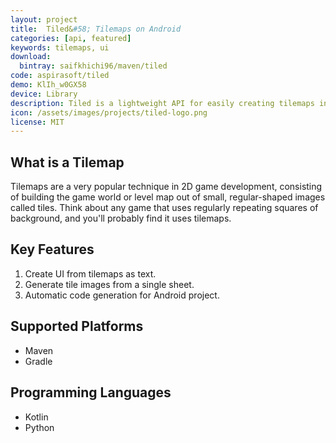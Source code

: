 ```yaml
---
layout: project
title:  Tiled&#58; Tilemaps on Android
categories: [api, featured]
keywords: tilemaps, ui
download:
  bintray: saifkhichi96/maven/tiled
code: aspirasoft/tiled
demo: KlIh_w0GX58
device: Library
description: Tiled is a lightweight API for easily creating tilemaps in Android. It is useful for applications and games which need to display tile-based graphics.
icon: /assets/images/projects/tiled-logo.png
license: MIT
---
```


## What is a Tilemap
Tilemaps are a very popular technique in 2D game development, consisting of building the game world or level map out of small, regular-shaped images called tiles. Think about any game that uses regularly repeating squares of
background, and you'll probably find it uses tilemaps.

## Key Features
1.  Create UI from tilemaps as text.
2.  Generate tile images from a single sheet.
3.  Automatic code generation for Android project.

## Supported Platforms
-   Maven
-   Gradle

## Programming Languages
-   Kotlin
-   Python
